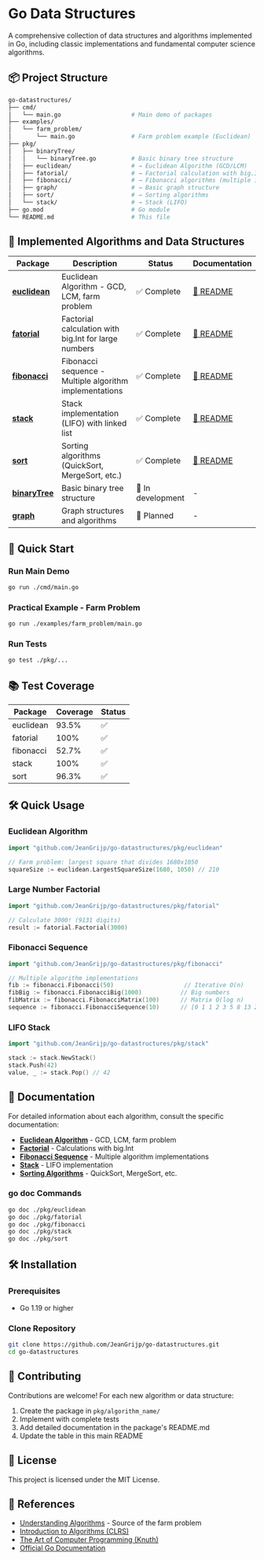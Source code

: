 # Go Data Structures

A comprehensive collection of data structures and algorithms implemented in Go, including classic implementations and fundamental computer science algorithms.

## 📦 Project Structure

```bash
go-datastructures/
├── cmd/
│   └── main.go                    # Main demo of packages
├── examples/
│   └── farm_problem/
│       └── main.go                # Farm problem example (Euclidean)
├── pkg/
│   ├── binaryTree/
│   │   └── binaryTree.go          # Basic binary tree structure
│   ├── euclidean/                 # → Euclidean Algorithm (GCD/LCM)
│   ├── fatorial/                  # → Factorial calculation with big.Int
│   ├── fibonacci/                 # → Fibonacci algorithms (multiple implementations)
│   ├── graph/                     # → Basic graph structure
│   ├── sort/                      # → Sorting algorithms
│   └── stack/                     # → Stack (LIFO)
├── go.mod                         # Go module
└── README.md                      # This file
```

## 🚀 Implemented Algorithms and Data Structures

| Package | Description | Status | Documentation |
|---------|-------------|--------|---------------|
| **[euclidean](pkg/euclidean/)** | Euclidean Algorithm - GCD, LCM, farm problem | ✅ Complete | [📖 README](pkg/euclidean/README.md) |
| **[fatorial](pkg/fatorial/)** | Factorial calculation with big.Int for large numbers | ✅ Complete | [📖 README](pkg/fatorial/README.md) |
| **[fibonacci](pkg/fibonacci/)** | Fibonacci sequence - Multiple algorithm implementations | ✅ Complete | [📖 README](pkg/fibonacci/README.md) |
| **[stack](pkg/stack/)** | Stack implementation (LIFO) with linked list | ✅ Complete | [📖 README](pkg/stack/README.md) |
| **[sort](pkg/sort/)** | Sorting algorithms (QuickSort, MergeSort, etc.) | ✅ Complete | [📖 README](pkg/sort/README.md) |
| **[binaryTree](pkg/binaryTree/)** | Basic binary tree structure | 🚧 In development | - |
| **[graph](pkg/graph/)** | Graph structures and algorithms | 🚧 Planned | - |

## 🎯 Quick Start

### Run Main Demo

```bash
go run ./cmd/main.go
```

### Practical Example - Farm Problem

```bash
go run ./examples/farm_problem/main.go
```

### Run Tests

```bash
go test ./pkg/...
```

## 📚 Test Coverage

| Package | Coverage | Status |
|---------|----------|--------|
| euclidean | 93.5% | ✅ |
| fatorial | 100% | ✅ |
| fibonacci | 52.7% | ✅ |
| stack | 100% | ✅ |
| sort | 96.3% | ✅ |

## 🛠️ Quick Usage

### Euclidean Algorithm

```go
import "github.com/JeanGrijp/go-datastructures/pkg/euclidean"

// Farm problem: largest square that divides 1680x1050
squareSize := euclidean.LargestSquareSize(1680, 1050) // 210
```

### Large Number Factorial

```go
import "github.com/JeanGrijp/go-datastructures/pkg/fatorial"

// Calculate 3000! (9131 digits)
result := fatorial.Factorial(3000)
```

### Fibonacci Sequence

```go
import "github.com/JeanGrijp/go-datastructures/pkg/fibonacci"

// Multiple algorithm implementations
fib := fibonacci.Fibonacci(50)                    // Iterative O(n)
fibBig := fibonacci.FibonacciBig(1000)           // Big numbers
fibMatrix := fibonacci.FibonacciMatrix(100)      // Matrix O(log n)
sequence := fibonacci.FibonacciSequence(10)      // [0 1 1 2 3 5 8 13 21 34]
```

### LIFO Stack

```go
import "github.com/JeanGrijp/go-datastructures/pkg/stack"

stack := stack.NewStack()
stack.Push(42)
value, _ := stack.Pop() // 42
```

## 📖 Documentation

For detailed information about each algorithm, consult the specific documentation:

- **[Euclidean Algorithm](pkg/euclidean/README.md)** - GCD, LCM, farm problem
- **[Factorial](pkg/fatorial/README.md)** - Calculations with big.Int
- **[Fibonacci Sequence](pkg/fibonacci/README.md)** - Multiple algorithm implementations
- **[Stack](pkg/stack/README.md)** - LIFO implementation
- **[Sorting Algorithms](pkg/sort/README.md)** - QuickSort, MergeSort, etc.

### go doc Commands

```bash
go doc ./pkg/euclidean
go doc ./pkg/fatorial
go doc ./pkg/fibonacci
go doc ./pkg/stack
go doc ./pkg/sort
```

## 🛠️ Installation

### Prerequisites

- Go 1.19 or higher

### Clone Repository

```bash
git clone https://github.com/JeanGrijp/go-datastructures.git
cd go-datastructures
```

## 🤝 Contributing

Contributions are welcome! For each new algorithm or data structure:

1. Create the package in `pkg/algorithm_name/`
2. Implement with complete tests
3. Add detailed documentation in the package's README.md
4. Update the table in this main README

## 📄 License

This project is licensed under the MIT License.

## 🔗 References

- [Understanding Algorithms](https://www.manning.com/books/grokking-algorithms) - Source of the farm problem
- [Introduction to Algorithms (CLRS)](https://mitpress.mit.edu/books/introduction-algorithms-third-edition)
- [The Art of Computer Programming (Knuth)](https://www-cs-faculty.stanford.edu/~knuth/taocp.html)
- [Official Go Documentation](https://golang.org/doc/)

